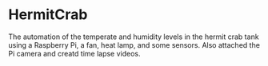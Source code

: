# HermitCrab
The automation of the temperate and humidity levels in the hermit crab tank using a Raspberry Pi, a fan, heat lamp, and some sensors. Also attached the Pi camera and creatd time lapse videos.
